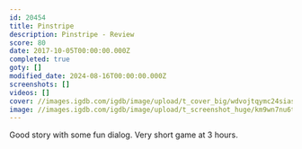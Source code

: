 ```yaml
---
id: 20454
title: Pinstripe
description: Pinstripe - Review
score: 80
date: 2017-10-05T00:00:00.000Z
completed: true
goty: []
modified_date: 2024-08-16T00:00:00.000Z
screenshots: []
videos: []
cover: //images.igdb.com/igdb/image/upload/t_cover_big/wdvojtqymc24siasqjde.jpg
image: //images.igdb.com/igdb/image/upload/t_screenshot_huge/km9wn7nu6tjllxk6pk02.jpg
---
```

Good story with some fun dialog. Very short game at 3 hours.
